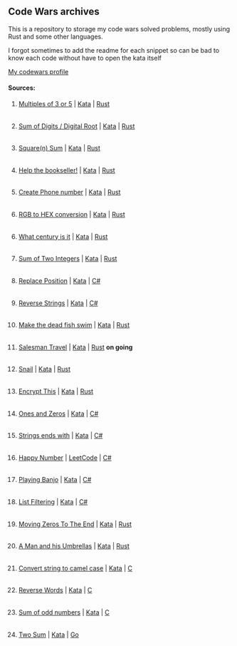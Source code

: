 ## Code Wars archives

This is a repository to storage my code wars solved problems, mostly using Rust and some other languages.

I forgot sometimes to add the readme for each snippet so can be bad to know each code without have to open the kata itself


[My codewars profile](https://www.codewars.com/users/c-alloc)

#### Sources:

1. [Multiples of 3 or 5](https://github.com/grin-malkin/Cargo/tree/main/multiples_3_5) | [Kata](https://www.codewars.com/kata/514b92a657cdc65150000006) | [Rust](https://www.rust-lang.org/) 
######
2. [Sum of Digits / Digital Root](https://github.com/grin-malkin/Cargo/tree/main/digital_root) | [Kata](https://www.codewars.com/kata/541c8630095125aba6000c00) | [Rust](https://www.rust-lang.org/)
######
3. [Square(n) Sum](https://github.com/grin-malkin/Cargo/tree/main/square_sum) | [Kata](https://www.codewars.com/kata/515e271a311df0350d00000f) | [Rust](https://www.rust-lang.org/)
######
4. [Help the bookseller!](https://github.com/grin-malkin/Cargo/tree/main/help_the_bookseller) | [Kata](https://www.codewars.com/kata/54dc6f5a224c26032800005c) | [Rust](https://www.rust-lang.org/)
######
5. [Create Phone number](https://github.com/grin-malkin/Cargo/tree/main/create_phone_number) | [Kata](https://www.codewars.com/kata/525f50e3b73515a6db000b83) | [Rust](https://www.rust-lang.org/)
######
6. [RGB to HEX conversion](https://github.com/grin-malkin/Cargo/tree/main/rgb_hex) | [Kata](https://www.codewars.com/kata/513e08acc600c94f01000001) | [Rust](https://www.rust-lang.org/)
######
6. [What century is it](https://github.com/grin-malkin/Cargo/tree/main/what_century_isit) | [Kata](https://www.codewars.com/kata/52fb87703c1351ebd200081f) | [Rust](https://www.rust-lang.org/)
######
7. [Sum of Two Integers](https://github.com/grin-malkin/Cargo/tree/main/sum_integers) | [Kata](https://www.codewars.com/kata/5a9c35e9ba1bb5c54a0001ac) | [Rust](https://www.rust-lang.org/)
######
8. [Replace Position](https://github.com/grin-malkin/Cargo/tree/main/replace_position) | [Kata](https://www.codewars.com/kata/546f922b54af40e1e90001da) | [C#](https://dotnet.microsoft.com/en-us/)
######
9. [Reverse Strings](https://github.com/grin-malkin/Cargo/tree/main/reverse_strings) | [Kata](https://www.codewars.com/kata/5168bb5dfe9a00b126000018) | [C#](https://dotnet.microsoft.com/en-us/)
######
10. [Make the dead fish swim](https://github.com/grin-malkin/Cargo/tree/main/make_the_deadfish_swim) | [Kata](https://www.codewars.com/kata/51e0007c1f9378fa810002a9) | [Rust](https://www.rust-lang.org/) 
######
11. [Salesman Travel](https://github.com/grin-malkin/Cargo/tree/main/salesman_travel) | [Kata]() | [Rust](https://www.rust-lang.org/) **on going**
######
12. [Snail](https://github.com/grin-malkin/Cargo/tree/main/snail) | [Kata](https://www.codewars.com/kata/521c2db8ddc89b9b7a0000c1/train/rust) | [Rust](https://www.rust-lang.org/)
######
13. [Encrypt This](https://github.com/grin-malkin/Cargo/tree/main/encrypt_this) | [Kata](https://www.codewars.com/kata/5848565e273af816fb000449/train/rust) | [Rust](https://www.rust-lang.org/)
######
14. [Ones and Zeros](https://github.com/grin-malkin/Cargo/tree/main/ones_and_zeros) | [Kata](https://www.codewars.com/kata/578553c3a1b8d5c40300037c) | [C#](https://dotnet.microsoft.com/en-us/)
######
15. [Strings ends with](https://github.com/grin-malkin/Cargo/tree/main/strings_ends_with) | [Kata](https://www.codewars.com/kata/51f2d1cafc9c0f745c00037d) | [C#](https://dotnet.microsoft.com/en-us/)
######
16. [Happy Number](https://github.com/grin-malkin/Cargo/tree/main/happy_number) | [LeetCode](https://leetcode.com/problems/happy-number) | [C#](https://dotnet.microsoft.com/en-us/)
######
17. [Playing Banjo](https://github.com/grin-malkin/Cargo/tree/main/playing_banjo) | [Kata](https://www.codewars.com/kata/53af2b8861023f1d88000832/train/csharp) | [C#](https://dotnet.microsoft.com/en-us/)
######
18. [List Filtering](https://github.com/grin-malkin/Cargo/tree/main/list_filtering) | [Kata](https://www.codewars.com/kata/53dbd5315a3c69eed20002dd/train/csharp) | [C#](https://dotnet.microsoft.com/en-us/)
######
19. [Moving Zeros To The End](https://github.com/grin-malkin/Cargo/tree/main/moving_zeros) | [Kata](https://www.codewars.com/kata/52597aa56021e91c93000cb0/train/rust) | [Rust](https://www.rust-lang.org/)
######
20. [A Man and his Umbrellas](https://github.com/grin-malkin/Cargo/tree/main/a_man_and_his_umbrellas) | [Kata](https://www.codewars.com/kata/58298e19c983caf4ba000c8d/train/rust) | [Rust](https://www.rust-lang.org/)
######
21. [Convert string to camel case](https://www.github.com/grin-malkin/Cargo/tree/main/convert_string_to_camel_case)  |   [Kata](https://www.codewars.com/kata/517abf86da9663f1d2000003/train/c)  |   [C](crying)
######
22. [Reverse Words](https://github.com/grin-malkin/Cargo/tree/main/reverse_words)    |   [Kata](https://www.codewars.com/kata/5259b20d6021e9e14c0010d4/train/c)  |   [C](trevas)
######
23. [Sum of odd numbers](https://github.com/grin-malkin/Cargo/tree/main/sum_of_odd_numbers)  |   [Kata](https://www.codewars.com/kata/55fd2d567d94ac3bc9000064/train/c)  |   [C](Horror)
######
24. [Two Sum](https://github.com/grin-malkin/Cargo/tree/main/two_sum)    |   [Kata](https://www.codewars.com/kata/52c31f8e6605bcc646000082/train/go) | [Go](https://go.dev/)